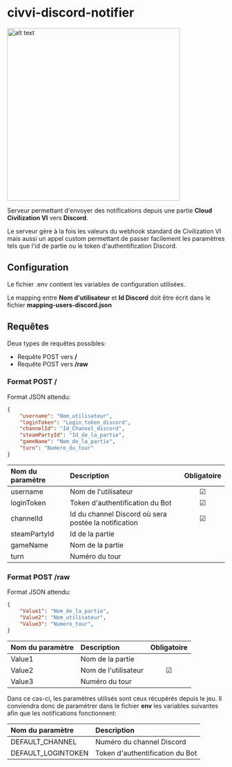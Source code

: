 # civvi-discord-notifier

<img src="https://user-images.githubusercontent.com/206826/78589999-658a6f00-7841-11ea-94f1-3d3571a58460.png" alt="alt text" width="400px" >

Serveur permettant d'envoyer des notifications depuis une partie **Cloud Civilization VI** vers **Discord**.

Le serveur gère à la fois les valeurs du webhook standard de Civilization VI mais aussi un appel custom permettant de passer facilement les paramètres tels que l'id de partie ou le token d'authentification Discord.


## Configuration

Le fichier .env contient les variables de configuration utilisées.

Le mapping entre **Nom d'utilisateur** et **Id Discord** doit être écrit dans le fichier **mapping-users-discord.json**

## Requêtes

Deux types de requêtes possibles:
* Requête POST vers **/**
* Requête POST vers **/raw**

### Format POST /

Format JSON attendu:

```json
{
    "username": "Nom_utilisateur",
    "loginToken": "Login_token_discord",
    "channelId": "Id_Channel_discord",
    "steamPartyId": "Id_de_la_partie",
    "gameName": "Nom_de_la_partie",
    "turn": "Numero_du_tour"
}
```

|  Nom du paramètre  |  Description  |  Obligatoire  |
|        :---        |      :---     |     :---:     |
| username           | Nom de l'utilisateur | &#x2611; |
| loginToken         | Token d'authentification du Bot | &#x2611;
| channelId          | Id du channel Discord où sera postée la notification  | &#x2611; |
| steamPartyId | Id de la partie |  |
| gameName | Nom de la partie |  |
| turn | Numéro du tour |  |

### Format POST /raw

Format JSON attendu:

```json
{
    "Value1": "Nom_de_la_partie",
    "Value2": "Nom_utilisateur",
    "Value3": "Numero_tour",
}
```

|  Nom du paramètre  |  Description         |  Obligatoire  |
|        :---        |      :---            |     :---:     |
| Value1             | Nom de la partie     |               |
| Value2             | Nom de l'utilisateur | &#x2611;      |
| Value3             | Numéro du tour       |               |

Dans ce cas-ci, les paramètres utilisés sont ceux récupérés depuis le jeu. Il conviendra donc de paramétrer dans le fichier **env** les variables suivantes afin que les notifications fonctionnent:

|  Nom du paramètre     | Description                       |
|  :---                 | :---                              |
| DEFAULT_CHANNEL       | Numéro du channel Discord         |
| DEFAULT_LOGINTOKEN    | Token d'authentification du Bot   |

